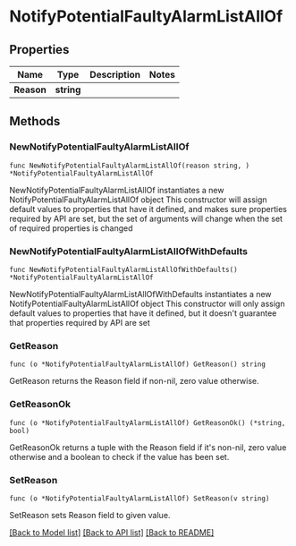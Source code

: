 # NotifyPotentialFaultyAlarmListAllOf

## Properties

Name | Type | Description | Notes
------------ | ------------- | ------------- | -------------
**Reason** | **string** |  | 

## Methods

### NewNotifyPotentialFaultyAlarmListAllOf

`func NewNotifyPotentialFaultyAlarmListAllOf(reason string, ) *NotifyPotentialFaultyAlarmListAllOf`

NewNotifyPotentialFaultyAlarmListAllOf instantiates a new NotifyPotentialFaultyAlarmListAllOf object
This constructor will assign default values to properties that have it defined,
and makes sure properties required by API are set, but the set of arguments
will change when the set of required properties is changed

### NewNotifyPotentialFaultyAlarmListAllOfWithDefaults

`func NewNotifyPotentialFaultyAlarmListAllOfWithDefaults() *NotifyPotentialFaultyAlarmListAllOf`

NewNotifyPotentialFaultyAlarmListAllOfWithDefaults instantiates a new NotifyPotentialFaultyAlarmListAllOf object
This constructor will only assign default values to properties that have it defined,
but it doesn't guarantee that properties required by API are set

### GetReason

`func (o *NotifyPotentialFaultyAlarmListAllOf) GetReason() string`

GetReason returns the Reason field if non-nil, zero value otherwise.

### GetReasonOk

`func (o *NotifyPotentialFaultyAlarmListAllOf) GetReasonOk() (*string, bool)`

GetReasonOk returns a tuple with the Reason field if it's non-nil, zero value otherwise
and a boolean to check if the value has been set.

### SetReason

`func (o *NotifyPotentialFaultyAlarmListAllOf) SetReason(v string)`

SetReason sets Reason field to given value.



[[Back to Model list]](../README.md#documentation-for-models) [[Back to API list]](../README.md#documentation-for-api-endpoints) [[Back to README]](../README.md)


